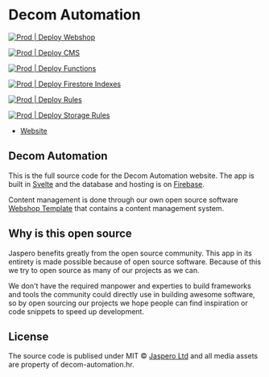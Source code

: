 # Decom Automation

[![Prod | Deploy Webshop](https://github.com/Jaspero/decom/actions/workflows/webshop.yml/badge.svg)](https://github.com/Jaspero/decom/actions/workflows/webshop.yml)

[![Prod | Deploy CMS](https://github.com/Jaspero/decom/actions/workflows/cms.yml/badge.svg)](https://github.com/Jaspero/decom/actions/workflows/cms.yml)

[![Prod | Deploy Functions](https://github.com/Jaspero/decom/actions/workflows/functions.yml/badge.svg)](https://github.com/Jaspero/decom/actions/workflows/functions.yml)

[![Prod | Deploy Firestore Indexes](https://github.com/Jaspero/decom/actions/workflows/indexes.yml/badge.svg)](https://github.com/Jaspero/decom/actions/workflows/indexes.yml)

[![Prod | Deploy Rules](https://github.com/Jaspero/decom/actions/workflows/rules.yml/badge.svg)](https://github.com/Jaspero/decom/actions/workflows/rules.yml)

[![Prod | Deploy Storage Rules](https://github.com/Jaspero/decom/actions/workflows/storage.yml/badge.svg)](https://github.com/Jaspero/decom/actions/workflows/storage.yml)

- [Website](https://decom-automation.hr/)

## Decom Automation

This is the full source code for the Decom Automation website.
The app is built in [Svelte](https://github.com/sveltejs) and the database and hosting is on [Firebase](https://firebase.google.com/).

Content management is done through our own open source software [Webshop Template](https://github.com/Jaspero/webshop-template) that contains a content management system.

## Why is this open source

Jaspero benefits greatly from the open source community. This app in its entirety is made possible because of open source software. Because of this we try to open source as many of our projects as we can.

We don't have the required manpower and experties to build frameworks and tools the community could directly use in building awesome software, so by open sourcing our projects we hope people can find inspiration or code snippets to speed up development.

## License

The source code is publised under MIT © [Jaspero Ltd](mailto:info@jaspero.co) and all media assets are property of decom-automation.hr.
